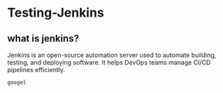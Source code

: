 # Testing-Jenkins
## what is jenkins?
Jenkins is an open-source automation server used to automate building, testing, and deploying
software. It helps DevOps teams manage CI/CD pipelines efficiently.

``` googel ```
